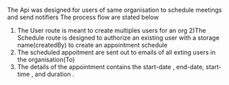 The Api was designed for users of  same organisation to schedule meetings and send notifiers
The process flow are stated below
1) The User route is meant to create multiples users for an org
2)The Schedule route is designed to authorize an existing user with a storage name(createdBy) to create an appointment schedule
3) The scheduled appoitment are sent out to emails of all exting users in the organisation(To)
4) The details of the appointment contains  the start-date , end-date, start-time , and duration .